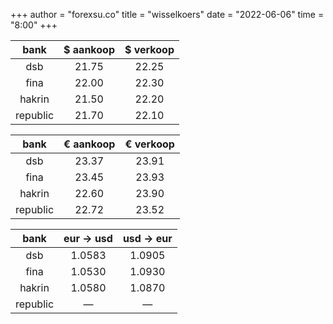+++
author = "forexsu.co"
title = "wisselkoers"
date = "2022-06-06"
time = "8:00"
+++

bank|$ aankoop|$ verkoop
:-----:|:-----:|:-----:
dsb  |21.75|22.25
fina  |22.00|22.30
hakrin  |21.50|22.20
republic  |21.70|22.10

bank|€ aankoop|€ verkoop
:-----:|:-----:|:-----:
dsb  |23.37|23.91
fina  |23.45|23.93
hakrin  |22.60|23.90
republic  |22.72|23.52

bank|eur → usd|usd → eur
:-----:|:-----:|:-----:
dsb  |1.0583|1.0905
fina  |1.0530|1.0930
hakrin  |1.0580|1.0870
republic  |—|—
